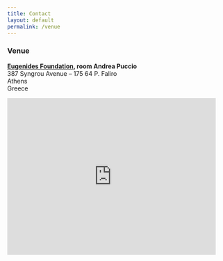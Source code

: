 ```yaml
---
title: Contact
layout: default
permalink: /venue
---
```



### Venue

<b><a href="http://www.eugenfound.edu.gr/frontoffice/portal.asp?cpage=NODE&cnode=1">Eugenides Foundation</a>, room Andrea Puccio</b><br />
387 Syngrou Avenue – 175 64 P. Faliro<br />
Athens<br />
Greece

<iframe src="https://www.google.com/maps/embed/v1/place?key=AIzaSyBrYYTQZJlVznlXAMqec2xBWtsoQScyadg&q=Eugenides+Foundation/@37.9403582,23.6939397,17z/data=!3m1!4b1!4m5!3m4!1s0x14a1bc39a8479e85:0x960bef6ec666180!8m2!3d37.940354!4d23.6961284" width="480" height="360" frameborder="0" style="border:0" allowfullscreen></iframe>
<br />
